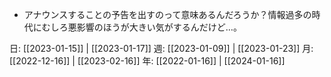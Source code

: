 - アナウンスすることの予告を出すのって意味あるんだろうか？情報過多の時代にむしろ悪影響のほうが大きい気がするんだけど…。

日: [[2023-01-15]] | [[2023-01-17]]
週: [[2023-01-09]] | [[2023-01-23]]
月: [[2022-12-16]] | [[2023-02-16]]
年: [[2022-01-16]] | [[2024-01-16]]